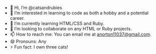 - 👋 Hi, I’m @catsandrubies
- 👀 I’m interested in learning to code as both a hobby and a potential career.
- 🌱 I’m currently learning HTML/CSS and Ruby.
- 💞️ I’m looking to collaborate on any HTML or Ruby projects.
- 📫 How to reach me: You can email me at anorton11037@gmail.com.
- 😄 Pronouns: Any
- ⚡ Fun fact: I own three cats!

<!---
catsandrubies/catsandrubies is a ✨ special ✨ repository because its `README.md` (this file) appears on your GitHub profile.
You can click the Preview link to take a look at your changes.
--->
